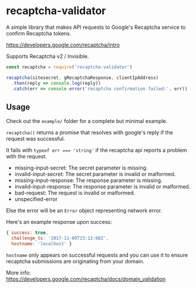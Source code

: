 # recaptcha-validator

A simple library that makes API requests to Google's Recaptcha
service to confirm Recaptcha tokens.

<https://developers.google.com/recaptcha/intro>

Supports Recaptcha v2 / Invisible.

```javascript
const recaptcha = require('recaptcha-validator')

recaptcha(sitesecret, gRecaptchaResponse, clientIpAddress)
  .then(reply => console.log(reply))
  .catch(err => console.error('recaptcha confirmation failed:', err))
```

## Usage

Check out the `example/` folder for a complete but minimal example.

`recaptcha()` returns a promise that resolves with google's reply
if the request was successful.

It fails with `typeof err === 'string'` if the recaptcha api
reports a problem with the request.

- missing-input-secret: The secret parameter is missing.
- invalid-input-secret: The secret parameter is invalid or malformed.
- missing-input-response: The response parameter is missing.
- invalid-input-response: The response parameter is invalid or malformed.
- bad-request: The request is invalid or malformed.
- unspecified-error

Else the error will be an `Error` object representing network error.

Here's an example response upon success:

```javascript
{ success: true,
  challenge_ts: '2017-11-09T23:12:08Z',
  hostname: 'localhost' }
```

`hostname` only appears on successful requests and you can use it to
ensure recaptcha submissions are originating from your domain.

More info: https://developers.google.com/recaptcha/docs/domain_validation